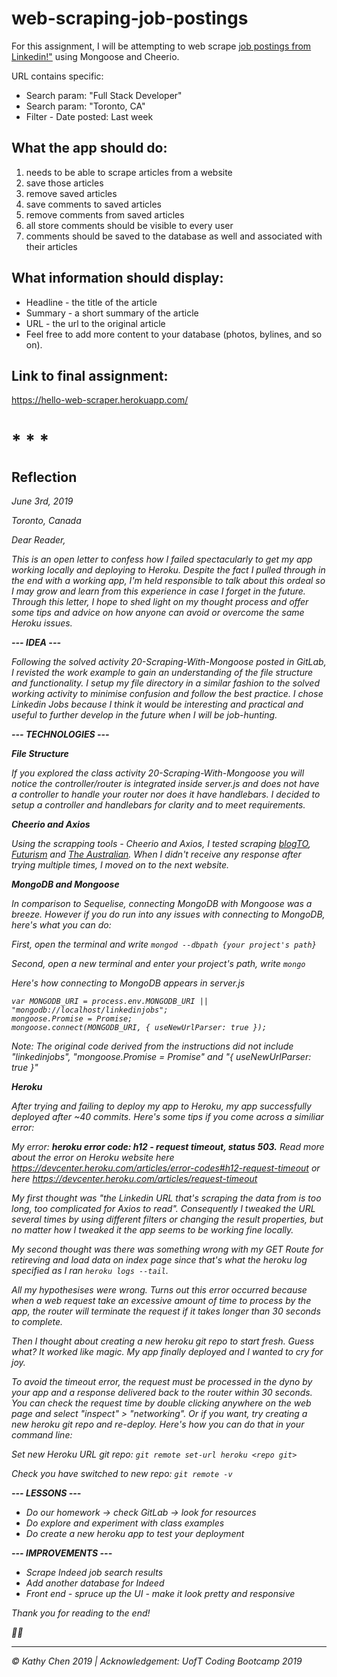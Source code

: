 # web-scraping-job-postings

For this assignment, I will be attempting to web scrape [job postings from Linkedin!"](https://ca.linkedin.com/jobs/search?keywords=Web%20Developer&location=Toronto%2C%20Ontario%2C%20Canada&trk=guest_job_search_jobs-search-bar_search-submit&redirect=false&position=1&pageNum=0&f_TP=1%2C2) using Mongoose and Cheerio.

URL contains specific:
- Search param: "Full Stack Developer"
- Search param: "Toronto, CA"
- Filter - Date posted: Last week

## What the app should do:
1. needs to be able to scrape articles from a website
2. save those articles
3. remove saved articles
4. save comments to saved articles
5. remove comments from saved articles
6. all store comments should be visible to every user
7. comments should be saved to the database as well and associated with their articles

## What information should display:
* Headline - the title of the article
* Summary - a short summary of the article
* URL - the url to the original article
* Feel free to add more content to your database (photos, bylines, and so on).

## Link to final assignment:
https://hello-web-scraper.herokuapp.com/


# * * *

## Reflection
<i>June 3rd, 2019
  
<i>Toronto, Canada
  
<i>Dear Reader,

<i>This is an open letter to confess how I failed spectacularly to get my app working locally and deploying to Heroku. Despite the fact I pulled through in the end with a working app, I'm held responsible to talk about this ordeal so I may grow and learn from this experience in case I forget in the future. Through this letter, I hope to shed light on my thought process and offer some tips and advice on how anyone can avoid or overcome the same Heroku issues.
  
<b>*--- IDEA ---*</b>

<i>Following the solved activity 20-Scraping-With-Mongoose posted in GitLab, I revisted the work example to gain an understanding of the file structure and functionality. I setup my file directory in a similar fashion to the solved working activity to minimise confusion and follow the best practice. I chose Linkedin Jobs because I think it would be interesting and practical and useful to further develop in the future when I will be job-hunting.

<b>*--- TECHNOLOGIES ---*</b>

<b>File Structure</b>

<i>If you explored the class activity 20-Scraping-With-Mongoose you will notice the controller/router is integrated inside server.js and does not have a controller to handle your router nor does it have handlebars. I decided to setup a controller and handlebars for clarity and to meet requirements.

<b>Cheerio and Axios</b>

<i>Using the scrapping tools - Cheerio and Axios, I tested scraping [blogTO](https://www.blogto.com/), [Futurism](https://futurism.com/) and [The Australian](https://www.theaustralian.com.au/). When I didn't receive any response after trying multiple times, I moved on to the next website.
  
<b>MongoDB and Mongoose</b>

<i> In comparison to Sequelise, connecting MongoDB with Mongoose was a breeze. However if you do run into any issues with connecting to MongoDB, here's what you can do:
  
<i>First, open the terminal and write `mongod --dbpath {your project's path}`
  
<i>Second, open a new terminal and enter your project's path, write `mongo`
  
<i>Here's how connecting to MongoDB appears in server.js

```
var MONGODB_URI = process.env.MONGODB_URI || "mongodb://localhost/linkedinjobs";
mongoose.Promise = Promise;
mongoose.connect(MONGODB_URI, { useNewUrlParser: true });
```
<i>Note: The original code derived from the instructions did not include "linkedinjobs", "mongoose.Promise = Promise" and "{ useNewUrlParser: true }"

<b>Heroku</b>

<i>After trying and failing to deploy my app to Heroku, my app successfully deployed after ~40 commits. Here's some tips if you come across a similiar error:
  
<i>My error: <b>heroku error code: h12 - request timeout, status 503.</b> Read more about the error on Heroku website here https://devcenter.heroku.com/articles/error-codes#h12-request-timeout or here https://devcenter.heroku.com/articles/request-timeout

<i>My first thought was "the Linkedin URL that's scraping the data from is too long, too complicated for Axios to read". Consequently I tweaked the URL several times by using different filters or changing the result properties, but no matter how I tweaked it the app seems to be working fine locally. 
  
<i>My second thought was there was something wrong with my GET Route for retireving and load data on index page since that's what the heroku log specified as I ran `heroku logs --tail`. 
  
<i>All my hypothesises were wrong. Turns out this error occurred because when a web request take an excessive amount of time to process by the app, the router will terminate the request if it takes longer than 30 seconds to complete.
  
<i>Then I thought about creating a new heroku git repo to start fresh. Guess what? It worked like magic. My app finally deployed and I wanted to cry for joy.
  
<i>To avoid the timeout error, the request must be processed in the dyno by your app and a response delivered back to the router within 30 seconds. You can check the request time by double clicking anywhere on the web page and select "inspect" > "networking". Or if you want, try creating a new heroku git repo and re-deploy. Here's how you can do that in your command line:

<i>Set new Heroku URL git repo: `git remote set-url heroku <repo git>`
  
<i>Check you have switched to new repo: `git remote -v`

<b>*--- LESSONS ---*</b>
* Do our homework -> check GitLab -> look for resources
* Do explore and experiment with class examples
* Do create a new heroku app to test your deployment

<b>*--- IMPROVEMENTS ---*</b>
* Scrape Indeed job search results
* Add another database for Indeed
* Front end - spruce up the UI - make it look pretty and responsive

Thank you for reading to the end!

💬🦜

<hr>
© Kathy Chen 2019 | Acknowledgement: UofT Coding Bootcamp 2019
